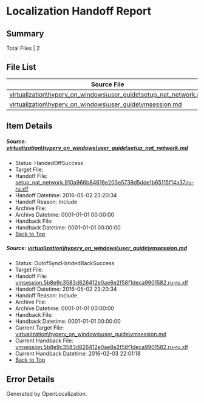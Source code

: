 # <a name='report-top'></a> Localization Handoff Report

## Summary
 Total Files | 2

## File List
 Source File | Status | Details 
 ----------- | ------ | ------- 
 [virtualization\hyperv_on_windows\user_guide\setup_nat_network.md](https://github.com/Microsoft/Virtualization-Documentation-Private/blob/cdf78ba82a9f537ade789aea1db9a13932e4124e/virtualization/hyperv_on_windows/user_guide/setup_nat_network.md) | HandedOffSuccess | [Details](#ad621e4de014dbe988b1cac255144b75769bd26e204)
 [virtualization\hyperv_on_windows\user_guide\vmsession.md](https://github.com/Microsoft/Virtualization-Documentation-Private/blob/a17b92345122c134142b624598c26eeb8665ec6c/virtualization/hyperv_on_windows/user_guide/vmsession.md) | OutofSyncHandedBackSuccess | [Details](#6f620c0ca296cb70d411245d1a6f384ed7553531206)

## Item Details
##### <a name='ad621e4de014dbe988b1cac255144b75769bd26e204'></a> Source: [virtualization\hyperv_on_windows\user_guide\setup_nat_network.md](https://github.com/Microsoft/Virtualization-Documentation-Private/blob/cdf78ba82a9f537ade789aea1db9a13932e4124e/virtualization/hyperv_on_windows/user_guide/setup_nat_network.md)
* Status: HandedOffSuccess
* Target File: 
* Handoff File: [setup_nat_network.910a966b84616e203e5739d5dde1b65115f14a37.ru-ru.xlf](https://github.com/Microsoft/Virtualization-Documentation-Private.handoff/blob/623250021ed811ae487a932cfe0153e8077bb585/ol-handoff/Microsoft/Virtualization-Documentation-Private.ru-ru/live/setup_nat_network.910a966b84616e203e5739d5dde1b65115f14a37.ru-ru.xlf)
* Handoff Datetime: 2016-05-02 23:20:34
* Handoff Reason: Include
* Archive File: 
* Archive Datetime: 0001-01-01 00:00:00
* Handback File: 
* Handback Datetime: 0001-01-01 00:00:00
* [Back to Top](#report-top)

##### <a name='6f620c0ca296cb70d411245d1a6f384ed7553531206'></a> Source: [virtualization\hyperv_on_windows\user_guide\vmsession.md](https://github.com/Microsoft/Virtualization-Documentation-Private/blob/a17b92345122c134142b624598c26eeb8665ec6c/virtualization/hyperv_on_windows/user_guide/vmsession.md)
* Status: OutofSyncHandedBackSuccess
* Target File: 
* Handoff File: [vmsession.5b8e9c3583d826412e0ae8e2f58f1deca9901582.ru-ru.xlf](https://github.com/Microsoft/Virtualization-Documentation-Private.handoff/blob/623250021ed811ae487a932cfe0153e8077bb585/ol-handoff/Microsoft/Virtualization-Documentation-Private.ru-ru/live/vmsession.5b8e9c3583d826412e0ae8e2f58f1deca9901582.ru-ru.xlf)
* Handoff Datetime: 2016-05-02 23:20:34
* Handoff Reason: Include
* Archive File: 
* Archive Datetime: 0001-01-01 00:00:00
* Handback File: 
* Handback Datetime: 0001-01-01 00:00:00
* Current Target File: [virtualization\hyperv_on_windows\user_guide\vmsession.md](https://github.com/Microsoft/Virtualization-Documentation-Private.ru-ru/blob/d090705c16cb668ebba6878d43a299659a5a5146/virtualization/hyperv_on_windows/user_guide/vmsession.md)
* Current Handback File: [vmsession.5b8e9c3583d826412e0ae8e2f58f1deca9901582.ru-ru.xlf](https://github.com/Microsoft/Virtualization-Documentation-Private.handback/blob/57b077de9bb1ef483ce60cd71e867a3803c80776/ol-handback/Microsoft/Virtualization-Documentation-Private.ru-ru/live/vmsession.5b8e9c3583d826412e0ae8e2f58f1deca9901582.ru-ru.xlf)
* Current Handback Datetime: 2016-02-03 22:01:18
* [Back to Top](#report-top)


## Error Details

Generated by OpenLocalization.
